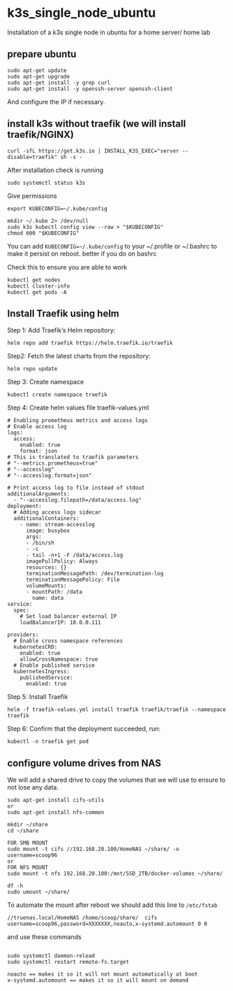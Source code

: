 # k3s_single_node_ubuntu
Installation of a k3s single node in ubuntu for a home server/ home lab


## prepare ubuntu

```
sudo apt-get update
sudo apt-get upgrade
sudo apt-get install -y grep curl
sudo apt-get install -y openssh-server openssh-client
```

And configure the IP if necessary.

## install k3s without traefik (we will install traefik/NGINX)

```
curl -sfL https://get.k3s.io | INSTALL_K3S_EXEC="server --disable=traefik" sh -s -
```

After installation check is running 

```
sudo systemctl status k3s
```

Give permissions
```
export KUBECONFIG=~/.kube/config

mkdir ~/.kube 2> /dev/null
sudo k3s kubectl config view --raw > "$KUBECONFIG"
chmod 600 "$KUBECONFIG"
```
You can add `KUBECONFIG=~/.kube/config` to your ~/.profile or ~/.bashrc to make it persist on reboot.
better if you do on bashrc


Check this to ensure you are able to work

```
kubectl get nodes
kubectl cluster-info
kubectl get pods -A
```

## Install Traefik using helm

Step 1: Add Traefik’s Helm repository:

  ```helm repo add traefik https://helm.traefik.io/traefik```
  
Step2: Fetch the latest charts from the repository:

  ```helm repo update```
  
Step 3: Create namespace

  ```kubectl create namespace traefik```
  
Step 4: Create helm values file traefik-values.yml

```
# Enabling prometheus metrics and access logs
# Enable access log
logs:
  access:
    enabled: true
    format: json
# This is translated to traefik parameters
# "--metrics.prometheus=true"
# "--accesslog"
# "--accesslog.format=json"
  
# Print access log to file instead of stdout
additionalArguments:
  - "--accesslog.filepath=/data/access.log"
deployment:
  # Adding access logs sidecar
  additionalContainers:
    - name: stream-accesslog
      image: busybox
      args:
      - /bin/sh
      - -c
      - tail -n+1 -F /data/access.log
      imagePullPolicy: Always
      resources: {}
      terminationMessagePath: /dev/termination-log
      terminationMessagePolicy: File
      volumeMounts:
      - mountPath: /data
        name: data
service:
  spec:
    # Set load balancer external IP
    loadBalancerIP: 10.0.0.111

providers:
  # Enable cross namespace references
  kubernetesCRD:
    enabled: true
    allowCrossNamespace: true
  # Enable published service
  kubernetesIngress:
    publishedService:
      enabled: true
```

Step 5: Install Traefik

  ```helm -f traefik-values.yml install traefik traefik/traefik --namespace traefik```
  
Step 6: Confirm that the deployment succeeded, run:

  ```kubectl -n traefik get pod```





## configure volume drives from NAS 
We will add a shared drive to copy the volumes that we will use to ensure to not lose any data.
```
sudo apt-get install cifs-utils
or
sudo apt-get install nfs-common

mkdir ~/share
cd ~/share

FOR SMB MOUNT
sudo mount -t cifs //192.168.20.100/HomeNAS ~/share/ -o username=scoop96
or
FOR NFS MOUNT
sudo mount -t nfs 192.168.20.100:/mnt/SSD_2TB/docker-volumes ~/share/

df -h
sudo umount ~/share/

```

To automate the mount after reboot we should add this line to `/etc/fstab` 

```
//truenas.local/HomeNAS /home/scoop/share/  cifs  username=scoop96,password=XXXXXXX,noauto,x-systemd.automount 0 0
```

and use these commands
```

sudo systemctl daemon-reload
sudo systemctl restart remote-fs.target

noauto == makes it so it will not mount automatically at boot
x-systemd.automount == makes it so it will mount on demand
```


